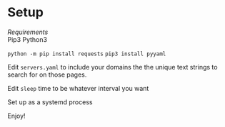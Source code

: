 # Setup

*Requirements*  
Pip3
Python3

`python -m pip install requests`
`pip3 install pyyaml`

Edit `servers.yaml` to include your domains the the unique text strings to search for on those pages.

Edit `sleep` time to be whatever interval you want

Set up as a systemd process

Enjoy!